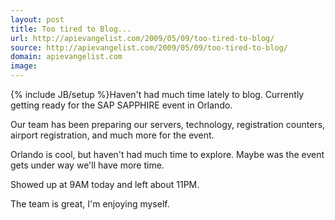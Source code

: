 ```yaml
---
layout: post
title: Too tired to Blog...
url: http://apievangelist.com/2009/05/09/too-tired-to-blog/
source: http://apievangelist.com/2009/05/09/too-tired-to-blog/
domain: apievangelist.com
image: 
---
```

{% include JB/setup %}Haven't had much time lately to blog.  Currently getting ready  for the SAP SAPPHIRE event in Orlando.

Our team has been preparing our servers, technology, registration counters, airport registration, and much more for the event.

Orlando is cool, but haven't had much time to explore.  Maybe was the event gets under way we'll have more time.  

Showed up at 9AM today and left about 11PM.

The team is great, I'm enjoying myself.